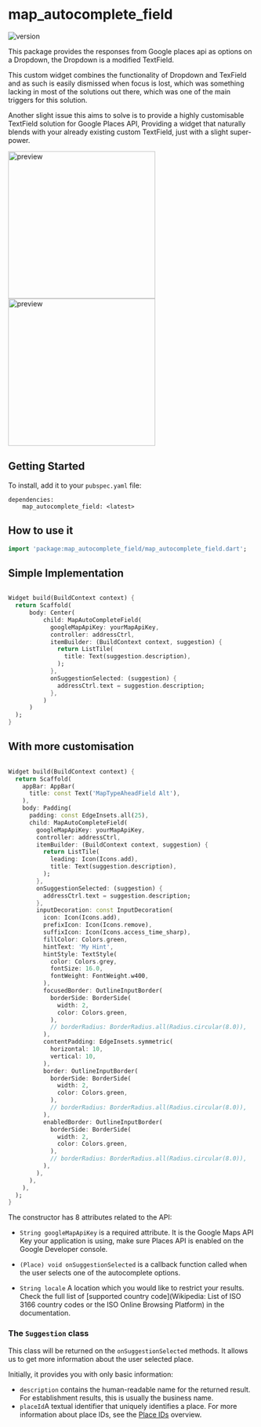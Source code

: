 # map_autocomplete_field

![version](https://img.shields.io/badge/version-0.0.1-blue.svg)

This package provides the responses from Google places api as options on a Dropdown, the Dropdown is
a modified TextField.

This custom widget combines the functionality of Dropdown and TexField and as such is easily
dismissed when focus is lost, which was something lacking in most of the solutions out there, which
was one of the main triggers for this solution.

Another slight issue this aims to solve is to provide a highly customisable TextField solution for
Google Places API, Providing a widget that naturally blends with your already existing custom
TextField, just with a slight super-power.




 <img src="https://res.cloudinary.com/dxfwzjz4k/image/upload/v1677955495/GitHub%20Pakages/Simulator_Screen_Shot_-_iPhone_13_mini_-_2023-03-04_at_19.44.10_t3iuid.png" alt="preview" width="300"/> 
 <img src="https://res.cloudinary.com/dxfwzjz4k/image/upload/v1677994380/GitHub%20Pakages/Simulator_Screen_Shot_-_iPhone_13_mini_-_2023-03-05_at_06.31.58_dxbk4m.png" alt="preview" width="300"/> 

## Getting Started

To install, add it to your `pubspec.yaml` file:

```
dependencies:
    map_autocomplete_field: <latest>

```

## How to use it

```dart
import 'package:map_autocomplete_field/map_autocomplete_field.dart';
```

## Simple Implementation

```dart

Widget build(BuildContext context) {
  return Scaffold(
      body: Center(
          child: MapAutoCompleteField(
            googleMapApiKey: yourMapApiKey,
            controller: addressCtrl,
            itemBuilder: (BuildContext context, suggestion) {
              return ListTile(
                title: Text(suggestion.description),
              );
            },
            onSuggestionSelected: (suggestion) {
              addressCtrl.text = suggestion.description;
            },
          )
      )
  );
}
```

## With more customisation

```dart

Widget build(BuildContext context) {
  return Scaffold(
    appBar: AppBar(
      title: const Text('MapTypeAheadField Alt'),
    ),
    body: Padding(
      padding: const EdgeInsets.all(25),
      child: MapAutoCompleteField(
        googleMapApiKey: yourMapApiKey,
        controller: addressCtrl,
        itemBuilder: (BuildContext context, suggestion) {
          return ListTile(
            leading: Icon(Icons.add),
            title: Text(suggestion.description),
          );
        },
        onSuggestionSelected: (suggestion) {
          addressCtrl.text = suggestion.description;
        },
        inputDecoration: const InputDecoration(
          icon: Icon(Icons.add),
          prefixIcon: Icon(Icons.remove),
          suffixIcon: Icon(Icons.access_time_sharp),
          fillColor: Colors.green,
          hintText: 'My Hint',
          hintStyle: TextStyle(
            color: Colors.grey,
            fontSize: 16.0,
            fontWeight: FontWeight.w400,
          ),
          focusedBorder: OutlineInputBorder(
            borderSide: BorderSide(
              width: 2,
              color: Colors.green,
            ),
            // borderRadius: BorderRadius.all(Radius.circular(8.0)),
          ),
          contentPadding: EdgeInsets.symmetric(
            horizontal: 10,
            vertical: 10,
          ),
          border: OutlineInputBorder(
            borderSide: BorderSide(
              width: 2,
              color: Colors.green,
            ),
            // borderRadius: BorderRadius.all(Radius.circular(8.0)),
          ),
          enabledBorder: OutlineInputBorder(
            borderSide: BorderSide(
              width: 2,
              color: Colors.green,
            ),
            // borderRadius: BorderRadius.all(Radius.circular(8.0)),
          ),
        ),
      ),
    ),
  );
}
```

The constructor has 8 attributes related to the API:

- `String googleMapApiKey` is a required attribute. It is the Google Maps API Key your application
  is using, make sure Places API is enabled on the Google Developer console.

- `(Place) void onSuggestionSelected` is a callback function called when the user selects one of the
  autocomplete options.

- `String locale` A location which you would like to restrict your results. Check the full list
  of [supported  country code](Wikipedia: List of ISO 3166 country codes or the ISO Online Browsing
  Platform) in the documentation.

### The `Suggestion` class

This class will be returned on the `onSuggestionSelected` methods. It allows us to get more
information about the user selected place.

Initially, it provides you with only basic information:

- `description` contains the human-readable name for the returned result. For establishment results,
  this is usually the business name.
- `placeId`A textual identifier that uniquely identifies a place. For more information about place
  IDs, see the [Place IDs](https://developers.google.com/places/web-service/place-id) overview.


